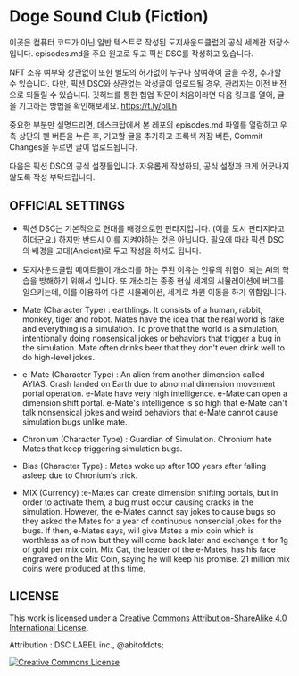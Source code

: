 # Doge Sound Club (Fiction)

이곳은 컴퓨터 코드가 아닌 일반 텍스트로 작성된 도지사운드클럽의 공식 세계관 저장소입니다. 
episodes.md을 주요 원고로 두고 픽션 DSC를 작성하고 있습니다.

NFT 소유 여부와 상관없이 또한 별도의 허가없이 누구나 참여하여 글을 수정, 추가할 수 있습니다.
다만, 픽션 DSC와 상관없는 악성글이 업로드될 경우, 관리자는 이전 버전으로 되돌릴 수 있습니다.
깃허브를 통한 협업 작문이 처음이라면 다음 링크를 열어, 글을 기고하는 방법을 확인해보세요.
https://t.ly/plLh

중요한 부분만 설명드리면, 데스크탑에서 본 레포의 episodes.md 파일를 열람하고 우측 상단의 펜 버튼을 누른 후, 기고할 글을 추가하고 초록색 저장 버튼, Commit Changes을 누르면 글이 업로드됩니다.

다음은 픽션 DSC의 공식 설정들입니다. 자유롭게 작성하되, 공식 설정과 크게 어긋나지 않도록 작성 부탁드립니다. 

## OFFICIAL SETTINGS
- 픽션 DSC는 기본적으로 현대를 배경으로한 판타지입니다. (이를 도시 판타지라고 하더군요.) 하지만 반드시 이를 지켜야하는 것은 아닙니다. 필요에 따라 픽션 DSC의 배경을 고대(Ancient)로 두고 작성을 하셔도 됩니다.

- 도지사운드클럽 메이트들이 개소리를 하는 주된 이유는 인류의 위협이 되는 AI의 학습을 방해하기 위해서 입니다. 또 개소리는 종종 현실 세계의 시뮬레이션에 버그를 일으키는데, 이를 이용하여 다른 시뮬레이션, 세계로 차원 이동을 하기 위함입니다.

- Mate (Character Type)
: earthlings. It consists of a human, rabbit, monkey, tiger and robot.
Mates have the idea that the real world is fake and everything is a simulation. 
To prove that the world is a simulation, intentionally doing nonsensical jokes or behaviors that trigger a bug in the simulation. 
Mate often drinks beer that they don't even drink well to do high-level jokes.


- e-Mate  (Character Type)
: An alien from another dimension called AYIAS.
Crash landed on Earth due to abnormal dimension movement portal operation.
e-Mate have very high intelligence.
e-Mate can open a dimension shift portal.
e-Mate's intelligence is so high that e-Mate can't talk nonsensical jokes and weird behaviors that e-Mate cannot cause simulation bugs unlike mate.


- Chronium (Character Type)
: Guardian of Simulation.
Chronium hate Mates that keep triggering simulation bugs.


- Bias  (Character Type)
: Mates woke up after 100 years after falling asleep due to Chronium's trick.

- MIX (Currency)
:e-Mates can create dimension shifting portals, but in order to activate them, a bug must occur causing cracks in the simulation. However, the e-Mates cannot say jokes to cause bugs so they asked the Mates for a year of continuous nonsencial jokes for the bugs. 
If then, e-Mates says, will give Mates a mix coin which is worthless as of now but they will come back later and exchange it for 1g of gold per mix coin. Mix Cat, the leader of the e-Mates, has his face engraved on the Mix Coin, saying he will keep his promise. 21 million mix coins were produced at this time.

## LICENSE
This work is licensed under a <a rel="license" href="http://creativecommons.org/licenses/by-sa/4.0/">Creative Commons Attribution-ShareAlike 4.0 International License</a>.

Attribution : DSC LABEL inc., @abitofdots;

<a rel="license" href="http://creativecommons.org/licenses/by-sa/4.0/"><img alt="Creative Commons License" style="border-width:0" src="https://i.creativecommons.org/l/by-sa/4.0/88x31.png" /></a><br />

